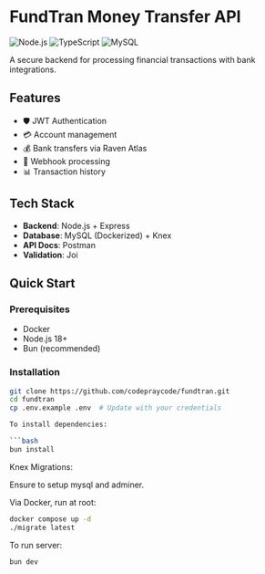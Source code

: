 # FundTran Money Transfer API

![Node.js](https://img.shields.io/badge/Node.js-18-green)
![TypeScript](https://img.shields.io/badge/TypeScript-5-blue)
![MySQL](https://img.shields.io/badge/MySQL-8-orange)

A secure backend for processing financial transactions with bank integrations.

## Features

- 🛡️ JWT Authentication
- 💳 Account management
- 💰 Bank transfers via Raven Atlas
- 🔄 Webhook processing
- 📊 Transaction history

## Tech Stack

- **Backend**: Node.js + Express
- **Database**: MySQL (Dockerized) + Knex
- **API Docs**: Postman
- **Validation**: Joi

## Quick Start

### Prerequisites

- Docker
- Node.js 18+
- Bun (recommended)

### Installation

````bash
git clone https://github.com/codepraycode/fundtran.git
cd fundtran
cp .env.example .env  # Update with your credentials

To install dependencies:

```bash
bun install
````

Knex Migrations:

Ensure to setup mysql and adminer.

Via Docker, run at root:

```bash
docker compose up -d
./migrate latest
```

To run server:

```bash
bun dev
```
